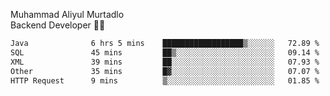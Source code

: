 Muhammad Aliyul Murtadlo
<br>
Backend Developer 👨‍💻
<br>
<!--START_SECTION:waka-->

```txt
Java              6 hrs 5 mins    ██████████████████▒░░░░░░   72.89 %
SQL               45 mins         ██▒░░░░░░░░░░░░░░░░░░░░░░   09.14 %
XML               39 mins         ██░░░░░░░░░░░░░░░░░░░░░░░   07.93 %
Other             35 mins         █▓░░░░░░░░░░░░░░░░░░░░░░░   07.07 %
HTTP Request      9 mins          ▒░░░░░░░░░░░░░░░░░░░░░░░░   01.85 %
```

<!--END_SECTION:waka-->
